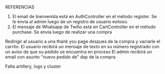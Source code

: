 REFERENCIAS

1) El email de bienvenida está en AuthController en el método register. Se le envía al admin luego de un registro de usuario exitoso.
2) El mensaje de Whatsapp de Twilio está en CartController en el método purchase. Se envía luego de realizar una compra


Redirigir al usuario a una thank you page despues de la compra y vaciarle el carrito.
El usuario recibirá un mensaje de texto en su número registrado con un aviso de que su pedido se encuentra en proceso
El admin recibirá un email con asunto "nuevo pedido de" dsp de la compra

Falta artillery, logs y cluster
